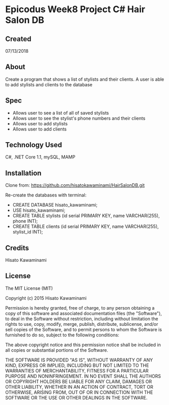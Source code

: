 # Epicodus Week8 Project C# Hair Salon DB

## Created

07/13/2018

## About

Create a program that shows a list of stylists and their clients. A user is able to add stylists and clients to the database

## Spec

- Allows user to see a list of all of saved stylists
- Allows user to see the stylist's phone numbers and their clients
- Allows user to add stylists
- Allows user to add clients

## Technology Used

C#, .NET Core 1.1, mySQL, MAMP

## Installation

Clone from:
https://github.com/hisatokawaminami/HairSalonDB.git

Re-create the databases with terminal:
- CREATE DATABASE hisato_kawaminami;
- USE hisato_kawaminami;
- CREATE TABLE stylists (id serial PRIMARY KEY, name VARCHAR(255), phone INT);
- CREATE TABLE clients (id serial PRIMARY KEY, name VARCHAR(255), stylist_id INT);

## Credits
Hisato Kawaminami


## License

The MIT License (MIT)

Copyright (c) 2015 Hisato Kawaminami

Permission is hereby granted, free of charge, to any person obtaining a copy of this software and associated documentation files (the "Software"), to deal in the Software without restriction, including without limitation the rights to use, copy, modify, merge, publish, distribute, sublicense, and/or sell copies of the Software, and to permit persons to whom the Software is furnished to do so, subject to the following conditions:

The above copyright notice and this permission notice shall be included in all copies or substantial portions of the Software.

THE SOFTWARE IS PROVIDED "AS IS", WITHOUT WARRANTY OF ANY KIND, EXPRESS OR IMPLIED, INCLUDING BUT NOT LIMITED TO THE WARRANTIES OF MERCHANTABILITY, FITNESS FOR A PARTICULAR PURPOSE AND NONINFRINGEMENT. IN NO EVENT SHALL THE AUTHORS OR COPYRIGHT HOLDERS BE LIABLE FOR ANY CLAIM, DAMAGES OR OTHER LIABILITY, WHETHER IN AN ACTION OF CONTRACT, TORT OR OTHERWISE, ARISING FROM, OUT OF OR IN CONNECTION WITH THE SOFTWARE OR THE USE OR OTHER DEALINGS IN THE SOFTWARE.
